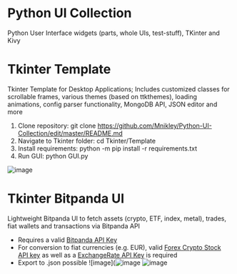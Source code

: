 # Python UI Collection
Python User Interface widgets (parts, whole UIs, test-stuff), TKinter and Kivy

# Tkinter Template
Tkinter Template for Desktop Applications; Includes customized classes for scrollable frames, various themes (based on ttkthemes), loading animations, config parser functionality, MongoDB API, JSON editor and more

1. Clone repository: git clone https://github.com/Mnikley/Python-UI-Collection/edit/master/README.md
2. Navigate to Tkinter folder: cd Tkinter/Template
3. Install requirements: python -m pip install -r requirements.txt
4. Run GUI: python GUI.py

![image](https://user-images.githubusercontent.com/75040444/132994677-9fb3b5f0-9f16-4bbc-a24a-9a9fab63c93f.png)

# Tkinter Bitpanda UI
Lightweight Bitpanda UI to fetch assets (crypto, ETF, index, metal), trades, fiat wallets and transactions via Bitpanda API
- Requires a valid [Bitpanda API Key](https://web.bitpanda.com/apikey)
- For conversion to fiat currencies (e.g. EUR), valid [Forex Crypto Stock API key](https://fcsapi.com/document/crypto-api) as well as a [ExchangeRate API Key](https://app.exchangerate-api.com/sign-up) is required
- Export to .json possible
![image](![image](https://user-images.githubusercontent.com/75040444/134554837-976e3d1a-bac7-4306-83e4-ebd5f0e51108.png)
![image](https://user-images.githubusercontent.com/75040444/134555356-4fea834b-b422-4cb7-8f0d-f413d6281005.png)
